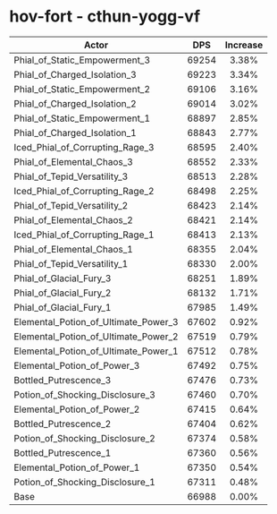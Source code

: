 # hov-fort - cthun-yogg-vf
| Actor | DPS | Increase |
|---|:---:|:---:|
|Phial_of_Static_Empowerment_3|69254|3.38%|
|Phial_of_Charged_Isolation_3|69223|3.34%|
|Phial_of_Static_Empowerment_2|69106|3.16%|
|Phial_of_Charged_Isolation_2|69014|3.02%|
|Phial_of_Static_Empowerment_1|68897|2.85%|
|Phial_of_Charged_Isolation_1|68843|2.77%|
|Iced_Phial_of_Corrupting_Rage_3|68595|2.40%|
|Phial_of_Elemental_Chaos_3|68552|2.33%|
|Phial_of_Tepid_Versatility_3|68513|2.28%|
|Iced_Phial_of_Corrupting_Rage_2|68498|2.25%|
|Phial_of_Tepid_Versatility_2|68423|2.14%|
|Phial_of_Elemental_Chaos_2|68421|2.14%|
|Iced_Phial_of_Corrupting_Rage_1|68413|2.13%|
|Phial_of_Elemental_Chaos_1|68355|2.04%|
|Phial_of_Tepid_Versatility_1|68330|2.00%|
|Phial_of_Glacial_Fury_3|68251|1.89%|
|Phial_of_Glacial_Fury_2|68132|1.71%|
|Phial_of_Glacial_Fury_1|67985|1.49%|
|Elemental_Potion_of_Ultimate_Power_3|67602|0.92%|
|Elemental_Potion_of_Ultimate_Power_2|67519|0.79%|
|Elemental_Potion_of_Ultimate_Power_1|67512|0.78%|
|Elemental_Potion_of_Power_3|67492|0.75%|
|Bottled_Putrescence_3|67476|0.73%|
|Potion_of_Shocking_Disclosure_3|67460|0.70%|
|Elemental_Potion_of_Power_2|67415|0.64%|
|Bottled_Putrescence_2|67404|0.62%|
|Potion_of_Shocking_Disclosure_2|67374|0.58%|
|Bottled_Putrescence_1|67360|0.56%|
|Elemental_Potion_of_Power_1|67350|0.54%|
|Potion_of_Shocking_Disclosure_1|67311|0.48%|
|Base|66988|0.00%|
